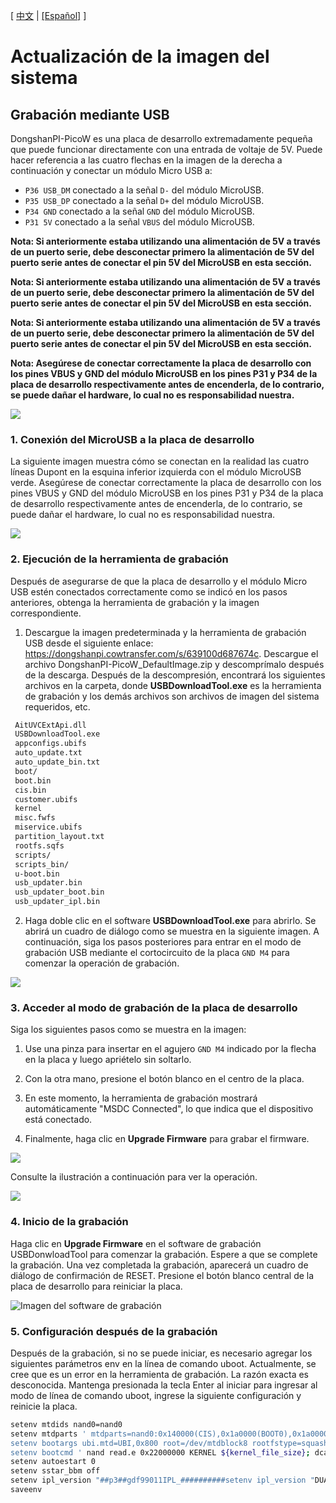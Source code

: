 [ [中文](https://dongshanpi.com/DongshanPi-PicoW/03-1_FlashSystem/) | [[Español]](https://dongshanpi.com/DongshanPi-PicoW/03-1_FlashSystem.ES/) ]

# Actualización de la imagen del sistema

## Grabación mediante USB

DongshanPI-PicoW es una placa de desarrollo extremadamente pequeña que puede funcionar directamente con una entrada de voltaje de 5V. Puede hacer referencia a las cuatro flechas en la imagen de la derecha a continuación y conectar un módulo Micro USB a:

* `P36 USB_DM` conectado a la señal `D-` del módulo MicroUSB.
* `P35 USB_DP` conectado a la señal `D+` del módulo MicroUSB.
* `P34 GND` conectado a la señal `GND` del módulo MicroUSB.
* `P31 5V` conectado a la señal `VBUS` del módulo MicroUSB.

**Nota: Si anteriormente estaba utilizando una alimentación de 5V a través de un puerto serie, debe desconectar primero la alimentación de 5V del puerto serie antes de conectar el pin 5V del MicroUSB en esta sección.**

**Nota: Si anteriormente estaba utilizando una alimentación de 5V a través de un puerto serie, debe desconectar primero la alimentación de 5V del puerto serie antes de conectar el pin 5V del MicroUSB en esta sección.**

**Nota: Si anteriormente estaba utilizando una alimentación de 5V a través de un puerto serie, debe desconectar primero la alimentación de 5V del puerto serie antes de conectar el pin 5V del MicroUSB en esta sección.**

**Nota: Asegúrese de conectar correctamente la placa de desarrollo con los pines VBUS y GND del módulo MicroUSB en los pines P31 y P34 de la placa de desarrollo respectivamente antes de encenderla, de lo contrario, se puede dañar el hardware, lo cual no es responsabilidad nuestra.**



![](https://cdn.staticaly.com/gh/DongshanPI/Docs-Photos@master/DongshanPI-PicoW/DongshanPI-PicoW-TOPUSBLine.png)



### 1. Conexión del MicroUSB a la placa de desarrollo

La siguiente imagen muestra cómo se conectan en la realidad las cuatro líneas Dupont en la esquina inferior izquierda con el módulo MicroUSB verde. Asegúrese de conectar correctamente la placa de desarrollo con los pines VBUS y GND del módulo MicroUSB en los pines P31 y P34 de la placa de desarrollo respectivamente antes de encenderla, de lo contrario, se puede dañar el hardware, lo cual no es responsabilidad nuestra.

![](https://cdn.staticaly.com/gh/DongshanPI/Docs-Photos@master/DongshanPI-PicoW/DongshanPI-PicoW-FlashUsb.png)



### 2. Ejecución de la herramienta de grabación

Después de asegurarse de que la placa de desarrollo y el módulo Micro USB estén conectados correctamente como se indicó en los pasos anteriores, obtenga la herramienta de grabación y la imagen correspondiente.


1. Descargue la imagen predeterminada y la herramienta de grabación USB desde el siguiente enlace: https://dongshanpi.cowtransfer.com/s/639100d687674c. Descargue el archivo DongshanPI-PicoW_DefaultImage.zip y descomprímalo después de la descarga. Después de la descompresión, encontrará los siguientes archivos en la carpeta, donde **USBDownloadTool.exe** es la herramienta de grabación y los demás archivos son archivos de imagen del sistema requeridos, etc.

``` bash
 AitUVCExtApi.dll
 USBDownloadTool.exe
 appconfigs.ubifs
 auto_update.txt
 auto_update_bin.txt
 boot/
 boot.bin
 cis.bin
 customer.ubifs
 kernel
 misc.fwfs
 miservice.ubifs
 partition_layout.txt
 rootfs.sqfs
 scripts/
 scripts_bin/
 u-boot.bin
 usb_updater.bin
 usb_updater_boot.bin
 usb_updater_ipl.bin
```

2. Haga doble clic en el software **USBDownloadTool.exe** para abrirlo. Se abrirá un cuadro de diálogo como se muestra en la siguiente imagen. A continuación, siga los pasos posteriores para entrar en el modo de grabación USB mediante el cortocircuito de la placa `GND M4` para comenzar la operación de grabación.

![](https://jsd.cdn.zzko.cn/gh/DongshanPI/Docs-Photos@master/DongshanPI-PicoW/DongshanPI-PicoW-UsbDownTools.png)

### 3. Acceder al modo de grabación de la placa de desarrollo

Siga los siguientes pasos como se muestra en la imagen:

1. Use una pinza para insertar en el agujero `GND M4` indicado por la flecha en la placa y luego apriételo sin soltarlo.

2. Con la otra mano, presione el botón blanco en el centro de la placa.

3. En este momento, la herramienta de grabación mostrará automáticamente "MSDC Connected", lo que indica que el dispositivo está conectado.

4. Finalmente, haga clic en **Upgrade Firmware** para grabar el firmware.

![](H:\DongshanPI-PicoW\2023-04-10_在线资料整理\在线文档\DongshanPI-D1s\03-1_FlashSystem.assets\DongshanPI-PicoW-UsbDown2.png)

Consulte la ilustración a continuación para ver la operación.

![](https://jsd.cdn.zzko.cn/gh/DongshanPI/Docs-Photos@master/DongshanPI-PicoW/DongshanPI-PicoW-UsbDown3.png)

### 4. Inicio de la grabación

Haga clic en **Upgrade Firmware** en el software de grabación USBDonwloadTool para comenzar la grabación. Espere a que se complete la grabación. Una vez completada la grabación, aparecerá un cuadro de diálogo de confirmación de RESET. Presione el botón blanco central de la placa de desarrollo para reiniciar la placa.

![Imagen del software de grabación](https://jsd.cdn.zzko.cn/gh/DongshanPI/Docs-Photos@master/DongshanPI-PicoW/DongshanPI-PicoW-UsbDown4.png)


### 5. Configuración después de la grabación

Después de la grabación, si no se puede iniciar, es necesario agregar los siguientes parámetros env en la línea de comando uboot. Actualmente, se cree que es un error en la herramienta de grabación. La razón exacta es desconocida. Mantenga presionada la tecla Enter al iniciar para ingresar al modo de línea de comando uboot, ingrese la siguiente configuración y reinicie la placa.

```bash
setenv mtdids nand0=nand0
setenv mtdparts ' mtdparts=nand0:0x140000(CIS),0x1a0000(BOOT0),0x1a0000(BOOT1),0x40000(ENV),0x40000(ENV1),0x20000(KEY_CUST),0x500000(KERNEL),0x500000(RECOVERY),0x600000(rootfs),0xa0000(MISC),-(UBI)
setenv bootargs ubi.mtd=UBI,0x800 root=/dev/mtdblock8 rootfstype=squashfs ro init=/linuxrc LX_MEM=0x3FE0000 mma_heap=mma_heap_name0,miu=0,sz=0x1E00000 cma=2M highres=off mmap_reserved=fb,miu=0,sz=0x300000,max_start_off=0x3C00000,max_end_off=0x3F00000 ${mtdparts}
setenv bootcmd ' nand read.e 0x22000000 KERNEL ${kernel_file_size}; dcache on ; bootlogo 0 0 0 0; bootm 0x22000000;nand read.e 0x22000000 RECOVERY ${recovery_file_size}; dcache on ; bootm 0x22000000
setenv autoestart 0
setenv sstar_bbm off
setenv ipl_version "##p3##gdf99011IPL_##########setenv ipl_version "DUALENV=1 SILENT_CONSOLE=1 CFG_SDMMC_DISABLE=n ALK=1 SPINAND=1 CHIP=pioneer3""
saveenv
```